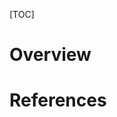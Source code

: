 [TOC]

# Overview

# References

[1]: https://en.wikipedia.org/wiki/Pantheism
[2]: https://en.wikipedia.org/wiki/Baruch_Spinoza
